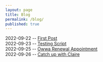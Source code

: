 ```yaml
---
layout: page
title: Blog
permalink: /blog/
published: true
---
```

2022-09-22 -- [First Post](https://rellinrg.github.io/A-new-post/)
<br>
2022-09-23 -- [Testing Script](https://rellinrg.github.io/Blog_Post2/)
<br>
2022-09-25 -- [Owwa Renewal Appointment](https://rellinrg.github.io/Blog_Post3/)
<br>
2022-09-26 -- [Catch up with Claire](https://rellinrg.github.io/Blog_Post4/)
<br>
<br>
<br>
<br>
<br>
<br>
<br>
<br>
<br>
